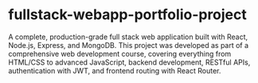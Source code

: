 # fullstack-webapp-portfolio-project
A complete, production-grade full stack web application built with React, Node.js, Express, and MongoDB. This project was developed as part of a comprehensive web development course, covering everything from HTML/CSS to advanced JavaScript, backend development, RESTful APIs, authentication with JWT, and frontend routing with React Router.
